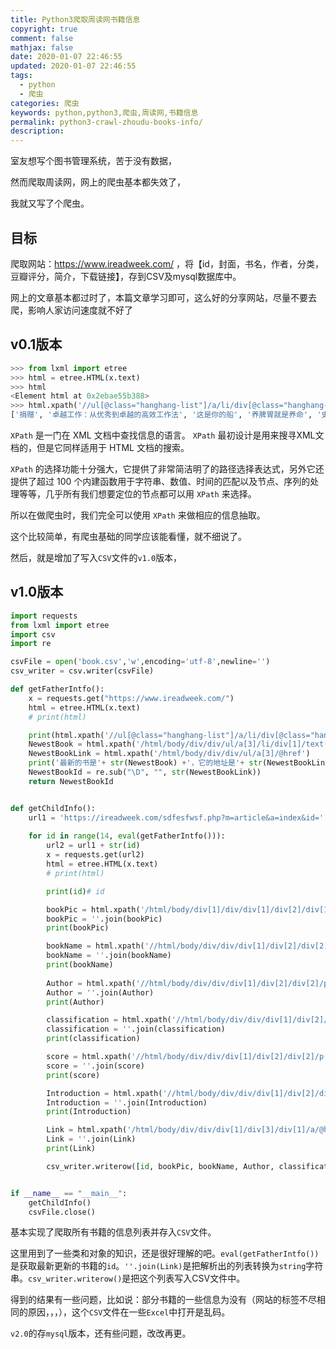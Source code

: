 ```yaml
---
title: Python3爬取周读网书籍信息
copyright: true
comment: false
mathjax: false
date: 2020-01-07 22:46:55
updated: 2020-01-07 22:46:55
tags:
  - python
  - 爬虫
categories: 爬虫
keywords: python,python3,爬虫,周读网,书籍信息
permalink: python3-crawl-zhoudu-books-info/
description:
---
```


室友想写个图书管理系统，苦于没有数据，

然而爬取周读网，网上的爬虫基本都失效了，

我就又写了个爬虫。

<!-- more -->

## 目标

爬取网站：<https://www.ireadweek.com/> ，将【id，封面，书名，作者，分类，豆瓣评分，简介，下载链接】，存到CSV及mysql数据库中。

网上的文章基本都过时了，本篇文章学习即可，这么好的分享网站，尽量不要去爬，影响人家访问速度就不好了

## v0.1版本

```python
>>> from lxml import etree
>>> html = etree.HTML(x.text)
>>> html
<Element html at 0x2ebae55b388>
>>> html.xpath('//ul[@class="hanghang-list"]/a/li/div[@class="hanghang-list-name"]/text()')
['捐赠', '卓越工作：从优秀到卓越的高效工作法', '这是你的船', '养脾胃就是养命', '史学与红学', '三十年细说从头', '认识经济', '极简法则', '灰马酒店', '第二曲线创新', '自由的声音：大革命后的法国知识分', '与童年创伤和解：化解内心冲突的深度指南', '天使之耳', '那时的某人', '龙蛋', '鸡毛飞上天（上下册）', '黑暗地母的礼物（下）', '反溺爱', '草色连云', 'Trying Not to Try']
```

`XPath` 是一门在 XML 文档中查找信息的语言。 `XPath` 最初设计是用来搜寻XML文档的，但是它同样适用于 HTML 文档的搜索。

`XPath` 的选择功能十分强大，它提供了非常简洁明了的路径选择表达式，另外它还提供了超过 100 个内建函数用于字符串、数值、时间的匹配以及节点、序列的处理等等，几乎所有我们想要定位的节点都可以用 `XPath` 来选择。

所以在做爬虫时，我们完全可以使用 `XPath` 来做相应的信息抽取。

这个比较简单，有爬虫基础的同学应该能看懂，就不细说了。

然后，就是增加了写入`CSV`文件的`v1.0`版本，

## v1.0版本

```python
import requests
from lxml import etree
import csv
import re

csvFile = open('book.csv','w',encoding='utf-8',newline='')
csv_writer = csv.writer(csvFile)

def getFatherIntfo():
    x = requests.get("https://www.ireadweek.com/")
    html = etree.HTML(x.text)
    # print(html)

    print(html.xpath('//ul[@class="hanghang-list"]/a/li/div[@class="hanghang-list-name"]/text()'))
    NewestBook = html.xpath('/html/body/div/div/ul/a[3]/li/div[1]/text()')
    NewestBookLink = html.xpath('/html/body/div/div/ul/a[3]/@href')
    print('最新的书是'+ str(NewestBook) +'，它的地址是'+ str(NewestBookLink))
    NewestBookId = re.sub("\D", "", str(NewestBookLink))
    return NewestBookId


def getChildInfo():
    url1 = 'https://ireadweek.com/sdfesfwsf.php?m=article&a=index&id='
    
    for id in range(14, eval(getFatherIntfo())):
        url2 = url1 + str(id)
        x = requests.get(url2)
        html = etree.HTML(x.text)
        # print(html)

        print(id)# id

        bookPic = html.xpath('/html/body/div[1]/div/div[1]/div[2]/div[1]/img/@src')#封面
        bookPic = ''.join(bookPic)
        print(bookPic)

        bookName = html.xpath('//html/body/div/div/div[1]/div[2]/div[2]/p[1]/text()')# 书名
        bookName = ''.join(bookName)
        print(bookName)
        
        Author = html.xpath('//html/body/div/div/div[1]/div[2]/div[2]/p[2]/text()')# 作者
        Author = ''.join(Author)
        print(Author)

        classification = html.xpath('//html/body/div/div/div[1]/div[2]/div[2]/p[3]/text()')# 分类
        classification = ''.join(classification)
        print(classification)

        score = html.xpath('//html/body/div/div/div[1]/div[2]/div[2]/p[4]/text()')# 豆瓣评分
        score = ''.join(score)
        print(score)

        Introduction = html.xpath('//html/body/div/div/div[1]/div[2]/div[2]/p[6]/text()')# 简介
        Introduction = ''.join(Introduction)
        print(Introduction)

        Link = html.xpath('/html/body/div/div/div[1]/div[3]/div[1]/a/@href')# 下载链接
        Link = ''.join(Link)
        print(Link)

        csv_writer.writerow([id, bookPic, bookName, Author, classification, score, Introduction, Link])


if __name__ == "__main__":
    getChildInfo()
    csvFile.close()

```

基本实现了爬取所有书籍的信息列表并存入`CSV`文件。

这里用到了一些类和对象的知识，还是很好理解的吧。`eval(getFatherIntfo())`是获取最新更新的书籍的`id`。`''.join(Link)`是把解析出的列表转换为`string`字符串。`csv_writer.writerow()`是把这个列表写入CSV文件中。

得到的结果有一些问题，比如说：部分书籍的一些信息为没有（网站的标签不尽相同的原因，，，），这个`CSV`文件在一些`Excel`中打开是乱码。

`v2.0`的存`mysql`版本，还有些问题，改改再更。

